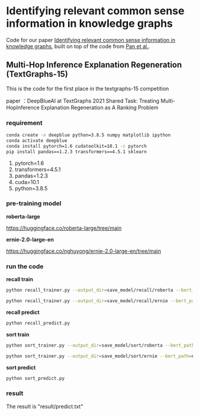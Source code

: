 # Identifying relevant common sense information in knowledge graphs

Code for our paper [Identifying relevant common sense information in knowledge graphs](https://aclanthology.org/2022.csrr-1.1/), built on top of the code from [Pan et al.](https://aclanthology.org/2021.textgraphs-1.18/).

## Multi-Hop Inference Explanation Regeneration (TextGraphs-15)



This is the code for the first place in the textgraphs-15 competition

paper ：DeepBlueAI at TextGraphs 2021 Shared Task: Treating Multi-HopInference Explanation Regeneration as A Ranking Problem

### requirement

```bash
conda create -n deepblue python=3.8.5 numpy matplotlib ipython
conda activate deepblue
conda install pytorch=1.6 cudatoolkit=10.1 -c pytorch
pip install pandas==1.2.3 transformers==4.5.1 sklearn
```

1. pytorch=1.6
2. transformers=4.5.1
3. pandas=1.2.3
4. cuda=10.1
5. python=3.8.5



### pre-training model

**roberta-large**

https://huggingface.co/roberta-large/tree/main

**ernie-2.0-large-en**

https://huggingface.co/nghuyong/ernie-2.0-large-en/tree/main



### run the code

**recall train**

```bash
python recall_trainer.py --output_dir=save_model/recall/roberta --bert_path=roberta-large --per_gpu_batch_size 48 
```

```bash
python recall_trainer.py --output_dir=save_model/recall/ernie --bert_path=nghuyong/ernie-2.0-large-en --per_gpu_batch_size 48 
```

**recall predict**

```bash
python recall_predict.py
```

**sort train**

```bash
python sort_trainer.py --output_dir=save_model/sort/roberta --bert_path=roberta-large --per_gpu_batch_size 48
```

```bash
python sort_trainer.py --output_dir=save_model/sort/ernie --bert_path=nghuyong/ernie-2.0-large-en --per_gpu_batch_size 48
```

**sort predict**

```bash
python sort_predict.py
```



### result

The result is  "result/predict.txt"
